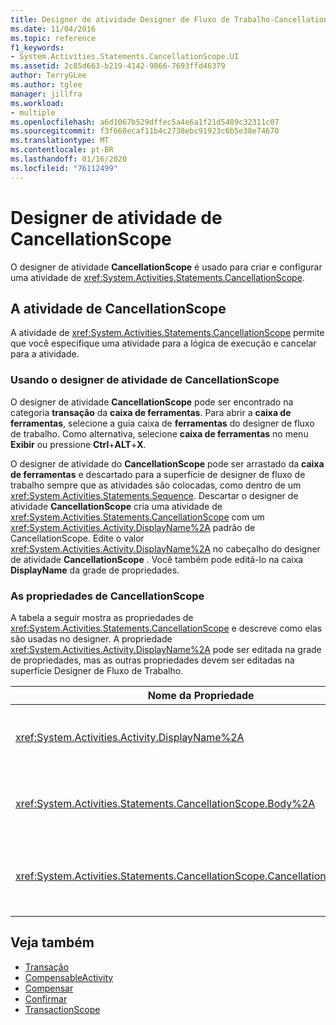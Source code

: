 ```yaml
---
title: Designer de atividade Designer de Fluxo de Trabalho-CancellationScope
ms.date: 11/04/2016
ms.topic: reference
f1_keywords:
- System.Activities.Statements.CancellationScope.UI
ms.assetid: 2c85d663-b219-4142-9866-7693ffd46379
author: TerryGLee
ms.author: tglee
manager: jillfra
ms.workload:
- multiple
ms.openlocfilehash: a6d1067b529dffec5a4e6a1f21d5489c32311c07
ms.sourcegitcommit: f3f668ecaf11b4c2738ebc91923c6b5e38e74670
ms.translationtype: MT
ms.contentlocale: pt-BR
ms.lasthandoff: 01/16/2020
ms.locfileid: "76112499"
---
```

# <a name="cancellationscope-activity-designer"></a>Designer de atividade de CancellationScope

O designer de atividade **CancellationScope** é usado para criar e configurar uma atividade de <xref:System.Activities.Statements.CancellationScope>.

## <a name="the-cancellationscope-activity"></a>A atividade de CancellationScope

A atividade de <xref:System.Activities.Statements.CancellationScope> permite que você especifique uma atividade para a lógica de execução e cancelar para a atividade.

### <a name="using-the-cancellationscope-activity-designer"></a>Usando o designer de atividade de CancellationScope

O designer de atividade **CancellationScope** pode ser encontrado na categoria **transação** da **caixa de ferramentas**. Para abrir a **caixa de ferramentas**, selecione a guia caixa de **ferramentas** do designer de fluxo de trabalho. Como alternativa, selecione **caixa de ferramentas** no menu **Exibir** ou pressione **Ctrl**+**ALT**+**X**.

O designer de atividade do **CancellationScope** pode ser arrastado da **caixa de ferramentas** e descartado para a superfície de designer de fluxo de trabalho sempre que as atividades são colocadas, como dentro de um <xref:System.Activities.Statements.Sequence>. Descartar o designer de atividade **CancellationScope** cria uma atividade de <xref:System.Activities.Statements.CancellationScope> com um <xref:System.Activities.Activity.DisplayName%2A> padrão de CancellationScope. Edite o valor <xref:System.Activities.Activity.DisplayName%2A> no cabeçalho do designer de atividade **CancellationScope** . Você também pode editá-lo na caixa **DisplayName** da grade de propriedades.

### <a name="the-cancellationscope-properties"></a>As propriedades de CancellationScope

A tabela a seguir mostra as propriedades de <xref:System.Activities.Statements.CancellationScope> e descreve como elas são usadas no designer. A propriedade <xref:System.Activities.Activity.DisplayName%2A> pode ser editada na grade de propriedades, mas as outras propriedades devem ser editadas na superfície Designer de Fluxo de Trabalho.

|Nome da Propriedade|Necessário|Medição de|
|-|--------------|-|
|<xref:System.Activities.Activity.DisplayName%2A>|False|O nome amigável opcional de atividade de <xref:System.Activities.Statements.CancellationScope> . O padrão é CancellationScope. Embora o valor de <xref:System.Activities.Activity.DisplayName%2A> não é necessário restrita, é uma prática recomendada usar um.|
|<xref:System.Activities.Statements.CancellationScope.Body%2A>|verdadeiro|Especifica a atividade para que a lógica cancelar é fornecida. Para adicionar a atividade de <xref:System.Activities.Statements.CancellationScope.Body%2A>, descarte uma atividade da caixa de **ferramentas** no **corpo** do **CancellationScope** do designer de atividade. Adicione o texto de dica "soltar atividade aqui".|
|<xref:System.Activities.Statements.CancellationScope.CancellationHandler%2A>|verdadeiro|Especifica a atividade que é executada se houver um cancelamento. Para adicionar a atividade de <xref:System.Activities.Statements.CancellationScope.CancellationHandler%2A>, descarte uma atividade da caixa de **ferramentas** no **CancellationHandler** box no designer de atividade do **CancellationScope** . Adicione o texto de dica "soltar atividade aqui".|

## <a name="see-also"></a>Veja também

- [Transação](../workflow-designer/transaction-activity-designers.md)
- [CompensableActivity](../workflow-designer/compensableactivity-activity-designer.md)
- [Compensar](../workflow-designer/compensate-activity-designer.md)
- [Confirmar](../workflow-designer/confirm-activity-designer.md)
- [TransactionScope](../workflow-designer/transactionscope-activity-designer.md)
